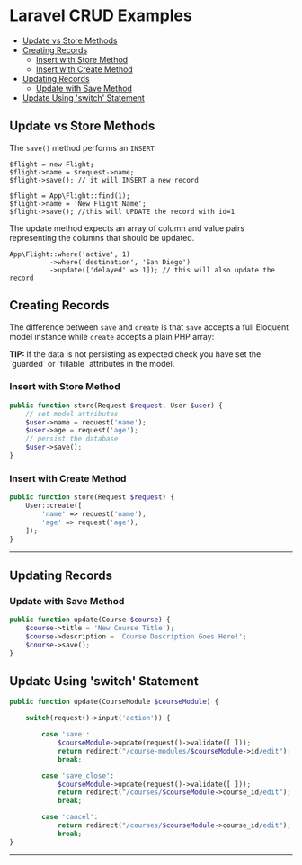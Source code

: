 # Laravel CRUD Examples

<!-- MarkdownTOC -->

- [Update vs Store Methods](#update-vs-store-methods)
- [Creating Records](#creating-records)
    - [Insert with Store Method](#insert-with-store-method)
    - [Insert with Create Method](#insert-with-create-method)
- [Updating Records](#updating-records)
    - [Update with Save Method](#update-with-save-method)
- [Update Using 'switch' Statement](#update-using-switch-statement)

<!-- /MarkdownTOC -->

<a id="update-vs-store-methods"></a>
## Update vs Store Methods

The `save()` method performs an `INSERT` 

    $flight = new Flight;
    $flight->name = $request->name;
    $flight->save(); // it will INSERT a new record

    $flight = App\Flight::find(1);
    $flight->name = 'New Flight Name';
    $flight->save(); //this will UPDATE the record with id=1

The update method expects an array of column and value pairs representing the columns that should be updated.

    App\Flight::where('active', 1)
              ->where('destination', 'San Diego')
              ->update(['delayed' => 1]); // this will also update the record

<a id="creating-records"></a>
## Creating Records

The difference between `save` and `create` is that `save` accepts a full Eloquent model instance while `create` accepts a plain PHP array:

<div class="bx warning-light"><strong>TIP: </strong>If the data is not persisting as expected check you have set the `guarded` or `fillable` attributes in the model.</div>

<a id="insert-with-store-method"></a>
### Insert with Store Method

```php
public function store(Request $request, User $user) {
    // set model attributes
    $user->name = request('name');
    $user->age = request('age');
    // persist the database
    $user->save();
}
```

<a id="insert-with-create-method"></a>
### Insert with Create Method


```php
public function store(Request $request) {
    User::create([
        'name' => request('name'),
        'age' => request('age'),
    ]);
}
```

---

<a id="updating-records"></a>
## Updating Records

<a id="update-with-save-method"></a>
### Update with Save Method

```php
public function update(Course $course) {
    $course->title = 'New Course Title');
    $course->description = 'Course Description Goes Here!';
    $course->save();
}
```


<a id="update-using-switch-statement"></a>
## Update Using 'switch' Statement

```php
public function update(CourseModule $courseModule) {

    switch(request()->input('action')) {

        case 'save':
            $courseModule->update(request()->validate([ ]));
            return redirect("/course-modules/$courseModule->id/edit");
            break;

        case 'save_close':
            $courseModule->update(request()->validate([ ]));
            return redirect("/courses/$courseModule->course_id/edit");
            break;

        case 'cancel':
            return redirect("/courses/$courseModule->course_id/edit");
            break;
}

```

---